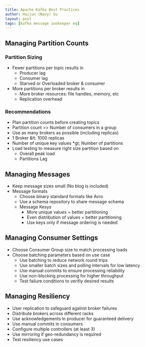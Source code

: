 ```yaml
---
title: Apache Kafka Best Practices
author: Haijun (Navy) Su
layout: post
tags: [Kafka message zookeeper mq]
---
```


## Managing Partition Counts

### Partition Sizing

* Fewer partitions per topic results in
  * Producer lag
  * Consumer lag
  * Starved or Overloaded broker & consumer
* More partitions per broker results in
  * More broker resources: file handles, memory, etc
  * Replication overhead

### Recommendations

* Plan partition counts before creating topics
* Partition count &gt;> Number of consumers in a group
* Use as many brokers as possible (including replicas)
* 1 Broker &lt: 1000 replicas
* Number of unique key values *gt; Number of partitions
* Load testing to measure right size partition based on
  * Overall peak load
  * Partitions Lag

## Managing Messages

* Keep message sizes small (No blog is included)
* Message formats
  * Choose binary standard formats like Avro
  * Use a schema repository to share message schema
  * Message Kesys
    * More unique values = better partitioning
    * Even distribution of values = better partitioning
    * Use keys only if message ordering is needed

## Managing Consumer Settings

* Choose Consumer Group size to match processing loads
* Choose batching parameters based on use case
  * Use batching to reduce network round trips
  * Use smaller batch sizes and polling intervals for low latency
  * Use manual commits to ensure processing reliability
  * Use non-blocking processing for higher throughput
  * Test failure conditions to verifiy desired results

## Managing Resiliency

* User replication to safeguard against broker failures
* Distribute brokers across different racks
* Use acknowledgements in producer for guaranteed delivery
* Use manual commits in consumers
* Configure multiple controllers (at least 3)
* Use mirroring if geo-redundancy is required
* Test resiliency use cases
